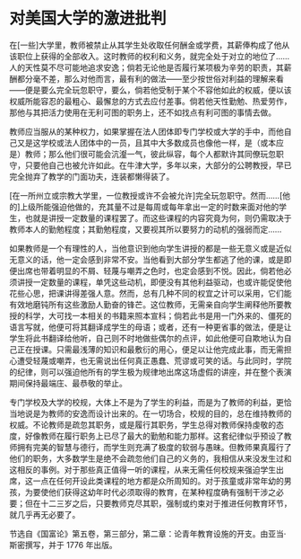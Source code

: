 # 对美国大学的激进批判

在[一些]大学里，教师被禁止从其学生处收取任何酬金或学费，其薪俸构成了他从该职位上获得的全部收入。这时教师的权利和义务，就完全处于对立的地位了……人的天性莫不尽可能地追求安逸；倘若无论他是否履行某项极为辛劳的职责，其薪酬都分毫不差，那么对他而言，最有利的做法——至少按世俗对利益的理解来看——便是要么完全玩忽职守，要么，倘若他受制于某个不容他如此的权威，便以该权威所能容忍的最粗心、最懈怠的方式去应付差事。倘若他天性勤勉、热爱劳作，那他与其把活力使用在无利可图的职务上，还不如找点有利可图的事情去做。

教师应当服从的某种权力，如果掌握在法人团体即专门学校或大学的手中，而他自己又是这学校或法人团体中的一员，且其中大多数成员也像他一样，是（或本应是）教师；那么他们很可能会沆瀣一气，彼此纵容，每个人都默许其同僚玩忽职守，只要他自己也被允许如此。在牛津大学，多年以来，大部分的公聘教授，早已完全抛弃了教学的门面功夫，连装都懒得装了。

[在一所州立或宗教大学里，一位教授或许不会被允许]完全玩忽职守。然而……[他的]上级所能强迫他做的，充其量不过是每周或每年拿出一定的时数来面对他的学生，也就是讲授一定数量的课程罢了。而这些课程的内容究竟为何，则仍需取决于教师本人的勤勉程度；其勤勉程度，又要视其所以要努力的动机的强弱而定……

如果教师是一个有理性的人，当他意识到他向学生讲授的都是一些无意义或是近似无意义的话，他一定会感到非常不安。当他看到大部分学生都逃了他的课，或是即便出席也带着明显的不屑、轻蔑与嘲弄之色时，也定会感到不悦。因此，倘若他必须讲授一定数量的课程，单凭这些动机，即便没有其他利益驱动，也或许能促使他花些心思，把课讲得差强人意。然而，总有几种不同的权宜之计可以采用，它们能有效地磨钝所有这些激励人勤奋的锋芒。这位教师，无需亲自向学生阐释他所要教授的科学，大可找一本相关的书籍来照本宣科；倘若此书是用一门外来的、僵死的语言写就，他便可将其翻译成学生的母语；或者，还有一种更省事的做法，便是让学生将此书翻译给他听，自己则不时地做些偶尔的点评，如此他便可自欺地认为自己正在授课。只需最浅薄的知识和最敷衍的用心，便足以让他完成此事，而无需担心遭受轻蔑或嘲弄，也无需说出任何真正愚蠢、荒谬或可笑的话。与此同时，学院的纪律，则可以强迫他所有的学生极为规律地出席这场虚假的讲座，并在整个表演期间保持最端庄、最恭敬的举止。

专门学校及大学的校规，大体上不是为了学生的利益，而是为了教师的利益，更恰当地说是为教师的安逸而设计出来的。在一切场合，校规的目的，总在维持教师的权威。不论教师是疏忽其职务，或是履行其职务，学生总得对教师保持虔敬的态度，好像教师在履行职务上已尽了最大的勤勉和能力那样。这套纪律似乎预设了教师拥有完美的智慧与德行，而学生则充满了极度的软弱与愚昧。但教师果真履行了他们的职务，大多数学生是绝不会疏忽他们自己的义务的，我相信从来没发生过和这相反的事例。对于那些真正值得一听的课程，从来无需任何校规来强迫学生出席，这一点在任何开设此类课程的地方都是众所周知的。对于孩童或非常年幼的男孩，为要使他们获得这幼年时代必须取得的教育，在某种程度确有强制干涉之必要；但在十二三岁之后，只要教师克尽其职，强制或约束对于推进任何教育环节，就几乎再无必要了。

节选自《国富论》第五卷，第三部分，第二章：论青年教育设施的开支。由亚当·斯密撰写，并于 1776 年出版。